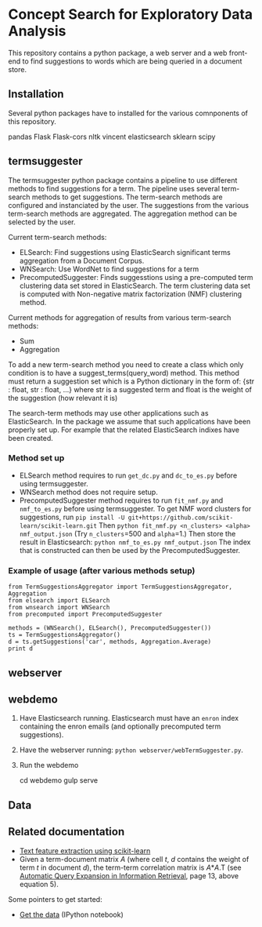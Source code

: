 # Concept Search for Exploratory Data Analysis

This repository contains a python package, a web server and a web front-end to find suggestions to words which are being queried in a document store.

## Installation

Several python packages have to installed for the various comnponents of this repository.

pandas Flask Flask-cors nltk vincent elasticsearch sklearn scipy

## termsuggester

The termsuggester python package contains a pipeline to use different methods to find suggestions for a term.
The pipeline uses several term-search methods to get suggestions. The term-search methods are configured and instanciated by the user.
The suggestions from the various term-search methods are aggregated. The aggregation method can be selected by the user.

Current term-search methods:
 - ELSearch: Find suggestions using ElasticSearch significant terms aggregation from a Document Corpus.
 - WNSearch: Use WordNet to find suggestions for a term
 - PrecomputedSuggester: Finds suggesstions using a pre-computed term clustering data set stored in ElasticSearch. The term clustering data set is computed with Non-negative matrix factorization (NMF) clustering method.

Current methods for aggregation of results from various term-search methods:
 - Sum
 - Aggregation

To add a new term-search method you need to create a class which only condition is to have a suggest_terms(query_word) method.
This method must return a suggestion set which is a Python dictionary in the form of:
{str : float, str : float, ...}
where str is a suggested term and float is the weight of the suggestion (how relevant it is)

The search-term methods may use other applications such as ElasticSearch. In the package we assume that such applications have been properly set up.
For example that the related ElasticSearch indixes have been created.

### Method set up

- ELSearch method requires to run `get_dc.py` and `dc_to_es.py` before using termsuggester.
- WNSearch method does not require setup.
- PrecomputedSuggester method requires to run `fit_nmf.py` and `nmf_to_es.py` before using termsuggester.
To get NMF word clusters for suggestions, run
    `pip install -U git+https://github.com/scikit-learn/scikit-learn.git`
Then
    `python fit_nmf.py <n_clusters> <alpha> nmf_output.json`
(Try `n_clusters`=500 and `alpha`=1.)
Then store the result in Elasticsearch:
    `python nmf_to_es.py nmf_output.json`
The index that is constructed can then be used by the PrecomputedSuggester.

### Example of usage (after various methods setup)

```
from TermSuggestionsAggregator import TermSuggestionsAggregator, Aggregation
from elsearch import ELSearch
from wnsearch import WNSearch
from precomputed import PrecomputedSuggester

methods = (WNSearch(), ELSearch(), PrecomputedSuggester())
ts = TermSuggestionsAggregator()
d = ts.getSuggestions('car', methods, Aggregation.Average)
print d
```

## webserver

## webdemo

1. Have Elasticsearch running. Elasticsearch must have an `enron` index
   containing the enron emails (and optionally precomputed term suggestions).
2. Have the webserver running: `python webserver/webTermSuggester.py`.
3. Run the webdemo

    cd webdemo
    gulp serve

## Data

## Related documentation

* [Text feature extraction using scikit-learn](http://scikit-learn.org/stable/modules/feature_extraction.html#text-feature-extraction)
* Given a term-document matrix _A_ (where cell _t_, _d_ contains the weight of term _t_ in document _d_),
the term-term correlation matrix is _A_*_A_.T (see
[Automatic Query Expansion in Information Retrieval](http://www-labs.iro.umontreal.ca/~nie/IFT6255/carpineto-Survey-QE.pdf),
page 13, above equation 5).


Some pointers to get started:

* [Get the data](https://github.com/nlesc-sherlock/concept-search/blob/develop/GettingTheData.ipynb)
(IPython notebook)
